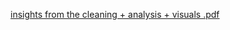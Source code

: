 [insights from the cleaning + analysis + visuals .pdf](https://github.com/destynilalla/VVS-Project/files/12797980/insights.from.the.cleaning.%2B.analysis.%2B.visuals.pdf)

